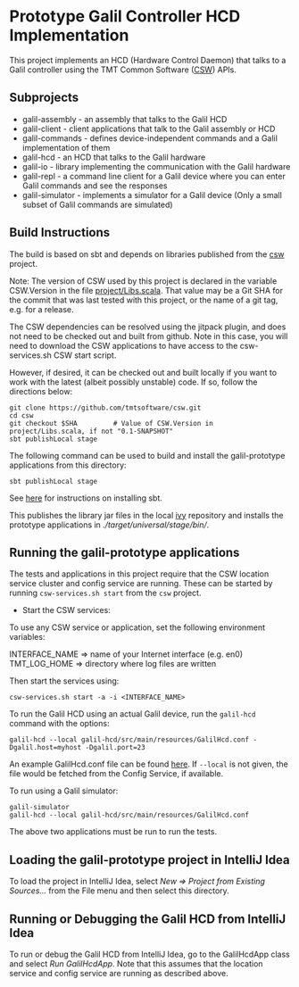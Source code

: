 # Prototype Galil Controller HCD Implementation

This project implements an HCD (Hardware Control Daemon) that talks to a Galil controller using 
the TMT Common Software ([CSW](https://github.com/tmtsoftware/csw)) APIs. 

## Subprojects

* galil-assembly - an assembly that talks to the Galil HCD
* galil-client - client applications that talk to the Galil assembly or HCD
* galil-commands - defines device-independent commands and a Galil implementation of them
* galil-hcd - an HCD that talks to the Galil hardware
* galil-io - library implementing the communication with the Galil hardware
* galil-repl - a command line client for a Galil device where you can enter Galil commands and see the responses
* galil-simulator - implements a simulator for a Galil device (Only a small subset of Galil commands are simulated)

## Build Instructions

The build is based on sbt and depends on libraries published from the 
[csw](https://github.com/tmtsoftware/csw) project. 

Note: The version of CSW used by this project is declared in the variable CSW.Version in the file [project/Libs.scala](project/Libs.scala).
That value may be a Git SHA for the commit that was last tested with this project, or the name of a
git tag, e.g. for a release.

The CSW dependencies can be resolved using the jitpack plugin, and does not need to be checked out and built from
github.  Note in this case, you will need to download the CSW applications to have access to the csw-services.sh 
CSW start script.

However, if desired, it can be checked out and built locally if you want to work with the latest (albeit 
possibly unstable) code.  If so, follow the directions below:

```
git clone https://github.com/tmtsoftware/csw.git
cd csw
git checkout $SHA         # Value of CSW.Version in project/Libs.scala, if not "0.1-SNAPSHOT"
sbt publishLocal stage
```

The following command can be used to build and install the galil-prototype applications from this directory:
```
sbt publishLocal stage
```

See [here](https://www.scala-sbt.org/1.0/docs/Setup.html) for instructions on installing sbt.


This publishes the library jar files in the local [ivy](https://en.wikipedia.org/wiki/Apache_Ivy) repository 
and installs the prototype applications in _./target/universal/stage/bin/_.

## Running the galil-prototype applications

The tests and applications in this project require that the CSW location service cluster and config service are
running. These can be started by running `csw-services.sh start` from the `csw` project.

* Start the CSW services: 

To use any CSW service or application, set the following environment variables:

INTERFACE_NAME => name of your Internet interface (e.g. en0)
TMT_LOG_HOME   => directory where log files are written

Then start the services using:

```
csw-services.sh start -a -i <INTERFACE_NAME>
```

To run the Galil HCD using an actual Galil device, run the `galil-hcd` command with the options:
```
galil-hcd --local galil-hcd/src/main/resources/GalilHcd.conf -Dgalil.host=myhost -Dgalil.port=23
```

An example GalilHcd.conf file can be found [here](galil-hcd/src/main/resources/GalilHcd.conf). 
If `--local` is not given, the file would be fetched from the Config Service, if available.

To run using a Galil simulator:
```
galil-simulator
galil-hcd --local galil-hcd/src/main/resources/GalilHcd.conf
```

The above two applications must be run to run the tests.

## Loading the galil-prototype project in IntelliJ Idea

To load the project in IntelliJ Idea, select *New => Project from Existing Sources...* from the File menu
and then select this directory.

## Running or Debugging the Galil HCD from IntelliJ Idea

To run or debug the Galil HCD from IntelliJ Idea, go to the GalilHcdApp class and select *Run GalilHcdApp*.
Note that this assumes that the location service and config service are running as described above.
